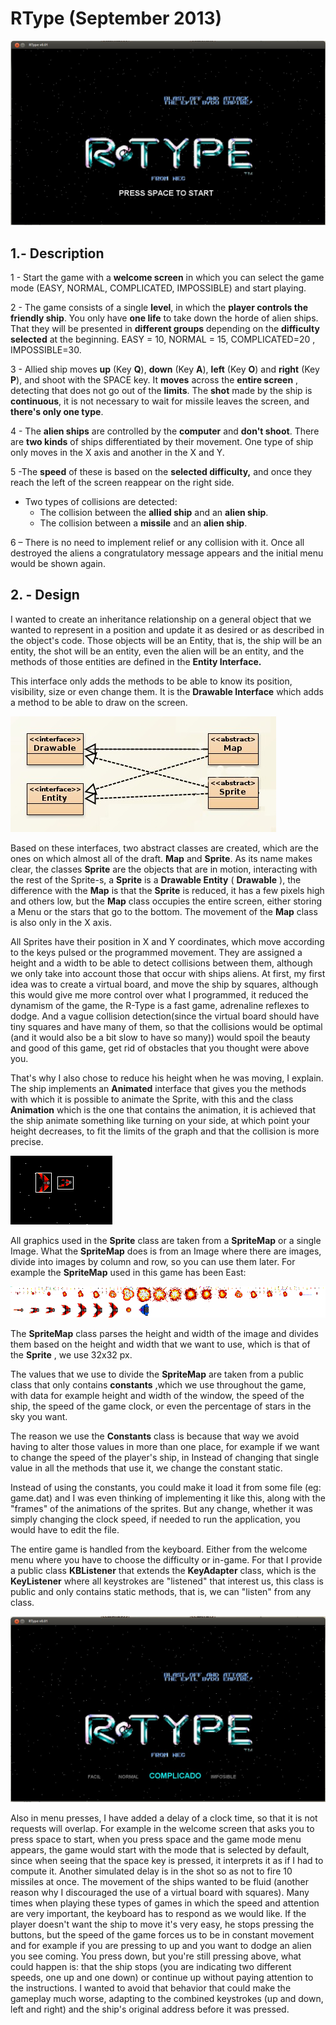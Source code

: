 # RType (September 2013)

![](https://github.com/jled7/RType/raw/master/images/start.png)

## 1.- Description

1 - Start the game with a **welcome screen** in which you can select the game mode (EASY, NORMAL, COMPLICATED, IMPOSSIBLE) and start playing.

2 - The game consists of a single **level**, in which the **player controls the friendly ship**. You only have **one life** to take down the horde of alien ships. That they will be presented in **different groups** depending on the **difficulty selected** at the beginning. EASY = 10, NORMAL = 15, COMPLICATED=20 , IMPOSSIBLE=30.

3 - Allied ship moves **up** (Key **Q**), **down** (Key **A**), **left** (Key **O**) and **right** (Key **P**), and shoot with the SPACE key. It **moves** across the **entire screen** , detecting that does not go out of the **limits**. The **shot** made by the ship is **continuous**, it is not necessary to wait for missile leaves the screen, and **there's only one type**.

4 - The **alien ships** are controlled by the **computer** and **don't shoot**. There are **two kinds** of ships differentiated by their movement. One type of ship only moves in the X axis and another in the X and Y.

5 -The **speed** of these is based on the **selected difficulty,** and once they reach the left of the screen reappear on the right side.

- Two types of collisions are detected:
    - The collision between the **allied ship** and an **alien ship**.
    - The collision between a **missile** and an **alien ship**.

6 – There is no need to implement relief or any collision with it. Once all destroyed the aliens a congratulatory message appears and the initial menu would be shown again.


## 2. - Design

I wanted to create an inheritance relationship on a general object that we wanted to represent in a position and update it as desired or as described in the object's code. Those objects will be an Entity, that is, the ship will be an entity, the shot will be an entity, even the alien will be an entity, and the methods of those entities are defined in the **Entity Interface.**

This interface only adds the methods to be able to know its position, visibility, size or even change them. It is the **Drawable Interface** which adds a method to be able to draw on the screen.

![](https://github.com/jled7/RType/raw/master/images/interfaces.png)

Based on these interfaces, two abstract classes are created, which are the ones on which almost all of the draft. **Map** and **Sprite**. As its name makes clear, the classes **Sprite** are the objects that are in motion, interacting with the rest of the Sprite-s, a **Sprite** is a **Drawable Entity** ( **Drawable** ), the difference with the **Map** is that the **Sprite** is reduced, it has a few pixels high and others low, but the **Map** class occupies the entire screen, either storing a Menu or the stars that go to the bottom. The movement of the **Map** class is also only in the X axis.

All Sprites have their position in X and Y coordinates, which move according to the keys pulsed or the programmed movement. They are assigned a height and a width to be able to detect collisions between them, although we only take into account those that occur with ships aliens.
At first, my first idea was to create a virtual board, and move the ship by squares, although this would give me more control over what I programmed, it reduced the dynamism of the game, the R-Type is a fast game, adrenaline reflexes to dodge. And a vague collision detection(since the virtual board should have tiny squares and have many of them, so that the collisions would be optimal (and it would also be a bit slow to have so many)) would spoil the beauty and good of this game, get rid of obstacles that you thought were above you.

That's why I also chose to reduce his height when he was moving, I explain. The ship implements an **Animated** interface that gives you the methods with which it is possible to animate the Sprite, with this and the class **Animation** which is the one that contains the animation, it is achieved that the ship animate something like turning on your side, at which point your height decreases, to fit the limits of the graph and that the collision is more precise.

![](https://github.com/jled7/RType/raw/master/images/collision.png)

All graphics used in the **Sprite** class are taken from a **SpriteMap** or a single Image. What the **SpriteMap** does is from an Image where there are images, divide into images by column and row, so you can use them later. For example the **SpriteMap** used in this game has been East:

![](https://github.com/jled7/RType/raw/master/images/spritemap.png)

The **SpriteMap** class parses the height and width of the image and divides them based on the height and width that we want to use, which is that of the **Sprite** , we use 32x32 px.

The values ​​that we use to divide the **SpriteMap** are taken from a public class that only contains **constants** ,which we use throughout the game, with data for example height and width of the window, the speed of the ship, the speed of the game clock, or even the percentage of stars in the sky you want.

The reason we use the **Constants** class is because that way we avoid having to alter those values ​​in more than one place, for example if we want to change the speed of the player's ship, in Instead of changing that single value in all the methods that use it, we change the constant static.

Instead of using the constants, you could make it load it from some file (eg: game.dat) and I was even thinking of implementing it like this, along with the "frames" of the animations of the sprites. But any change, whether it was simply changing the clock speed, if needed to run the application, you would have to edit the file.

The entire game is handled from the keyboard. Either from the welcome menu where you have to choose the difficulty or in-game. For that I provide a public class **KBListener** that extends the **KeyAdapter** class, which is the **KeyListener** where all keystrokes are "listened" that interest us, this class is public and only contains static methods, that is, we can "listen" from any class.

![](https://github.com/jled7/RType/raw/master/images/game.png)

Also in menu presses, I have added a delay of a clock time, so that it is not requests will overlap. For example in the welcome screen that asks you to press space to start, when you press space and the game mode menu appears, the game would start with the mode that is selected by default, since when seeing that the space key is pressed, it interprets it as if I had to compute it. Another simulated delay is in the shot so as not to fire 10 missiles at once.
The movement of the ships wanted to be fluid (another reason why I discouraged the use of a virtual board with squares). Many times when playing these types of games in which the speed and attention are very important, the keyboard has to respond as we would like. 
If the player doesn't want the ship to move it's very easy, he stops pressing the buttons, but the speed of the game forces us to be in constant movement and for example if you are pressing to up and you want to dodge an alien you see coming. You press down, but you're still pressing above, what could happen is: that the ship stops (you are indicating two different speeds, one up and one down) or continue up without paying attention to the instructions. I wanted to avoid that behavior that could make the gameplay much worse, adapting to the combined keystrokes (up and down, left and right) and the ship's original address before it was pressed. 
